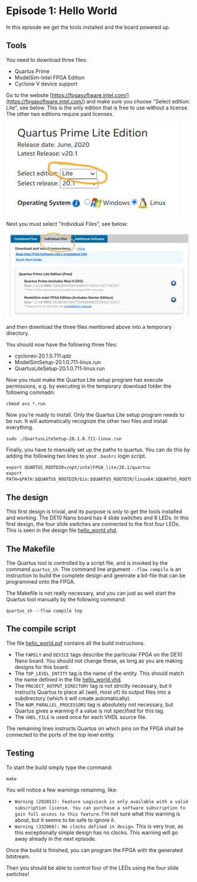 # Episode 1: Hello World

In this episode we get the tools installed and the board powered up.

## Tools
You need to download three files:
* Quartus Prime
* ModelSim-Intel FPGA Edition
* Cyclone V device support

Go to the website
[https://fpgasoftware.intel.com/](https://fpgasoftware.intel.com/) and make
sure you choose "Select edition: Lite", see below. This is the only edition
that is free to use without a license. The other two editions require paid
licenses.

![Edition: Lite](edition_lite.png "Edition: Lite")

Next you must select "Individual Files", see below:

![Individual Files](individual_files.png "Individual Files")

and then download the three files mentioned above into a temporary directory.

You should now have the following three files:
* cyclonev-20.1.0.711.qdz
* ModelSimSetup-20.1.0.711-linux.run
* QuartusLiteSetup-20.1.0.711-linux.run

Now you must make the Quartus Lite setup program has execute permissions, e.g.
by executing in the temporary download folder the following commadn:

```
chmod a+x *.run
```

Now you're ready to install. Only the Quartus Lite setup program needs to be
run. It will automatically recognize the other two files and install
everything.

```
sudo ./QuartusLiteSetup-20.1.0.711-linux.run
```

Finally, you have to manually set up the paths to quartus. You can do this by adding
the following two lines to your `.bashrc` login script.

```
export QUARTUS_ROOTDIR=/opt/intelFPGA_lite/20.1/quartus
export PATH=$PATH:$QUARTUS_ROOTDIR/bin:$QUARTUS_ROOTDIR/linux64:$QUARTUS_ROOTDIR/../qsys/bin:$QUARTUS_ROOTDIR/sopc_builder/bin:$QUARTUS_ROOTDIR/sopc_builder/model/bin
```


## The design
This first design is trivial, and its purpose is only to get the tools
installed and working.  The DE10 Nano board has 4 slide switches and 8 LEDs. In
this first design, the four slide switches are connected to the first four
LEDs. This is seen in the design file [hello_world.vhd](hello_world.vhd).

## The Makefile
The Quartus tool is controlled by a script file, and is invoked by the command
`quartus_sh`. The command line argument `--flow compile` is an instruction to
build the complete design and geenrate a bit-file that can be programmed onto
the FPGA.

The Makefile is not really necessary, and you can just as well start the Quartus
tool manually by the following command:

```
quartus_sh --flow compile top
```

## The compile script
The file [hello_world.qsf](hello_world.qsf) contains all the build instructions.

* The `FAMILY` and `DEVICE` tags describe the particular FPGA on the DE10 Nano
  board. You should not change these, as long as you are making designs for
  this board.
* The `TOP_LEVEL_ENTITY` tag is the name of the entity. This should match the
  name defined in the file [hello_world.vhd](hello_world.vhd).
* The `PROJECT_OUTPUT_DIRECTORY` tag is not strictly necessary, but it
  instructs Quartus to place all (well, most of) its output files into a
  subdirectory (which it will create automatically).
* The `NUM_PARALLEL_PROCESSORS` tag is absolutely not necessary, but Quartus
  gives a warning if a value is not specified for this tag.
* The `VHDL_FILE` is used once for each VHDL source file.

The remaining lines instructs Quartus on which pins on the FPGA shall be
connected to the ports of the top level entity.

## Testing
To start the build simply type the command:

```
make
```

You will notice a few warnings remaining, like:
* `Warning (292013): Feature LogicLock is only available with a valid
  subscription license. You can purchase a software subscription to gain full
  access to this feature`. I'm not sure what this warning is about, but it seems
  to be safe to ignore it.
* `Warning (332068): No clocks defined in design`. This is very true, as this
  exceptionally simple design has no clocks. This warning will go away already
  in the next episode.


Once the build is finished, you can program the FPGA with the generated bitstream.

Then you should be able to control four of the LEDs using the four slide switches!

